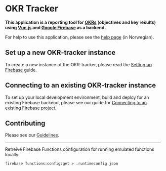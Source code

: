 # OKR Tracker

**This application is a reporting tool for [OKRs](https://en.wikipedia.org/wiki/OKR) (objectives and key results) using [Vue.js](https://vuejs.org/) and [Google Firebase](https://firebase.google.com/) as a backend.**

For help to use this application, please see the [help page](https://okr.oslo.systems/help) (in Norwegian).

## Set up a new OKR-tracker instance

To create a new instance of the OKR-tracker, please read the [Setting up Firebase](/documentation/setting-up-firebase.md) guide.

## Connecting to an existing OKR-tracker instance

To set up your local development environment, build and deploy for an existing Firebase backend, please see our guide for [Connecting to an existing Firebase project](/documentation/connecting-to-existing-firebase.md).

## Contributing

Please see our [Guidelines](/documentation/contributing.md).

---

Retreive Firebase Functions configuration for running emulated functions locally:

```
firebase functions:config:get > .runtimeconfig.json
```

